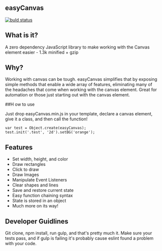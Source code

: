
easyCanvas
----------

[![buld status](https://travis-ci.org/tevko/easyCanvas.svg?branch=master)](https://travis-ci.org/tevko/easyCanvas)

## What is it?

A zero dependency JavaScript library to make working with the Canvas element easier - 1.3k minified + gzip

## Why?
 
Working with canvas can be tough. easyCanvas simplifies that by exposing simple methods that enable a wide array of features, eliminating many of the headaches that come when working with the canvas element. Great for automation or those just starting out with the canvas element.

##H ow to use

Just drop easyCanvas.min.js in your template, declare a canvas element, give it a class, and then call the function!

    var test = Object.create(easyCanvas);
    test.init('.test', '2d').setBG('orange');

## Features
 - Set width, height, and color
 - Draw rectangles
 - Click to draw
 - Draw Images
 - Manipulate Event Listeners
 - Clear shapes and lines
 - Save and restore current state
 - Easy function chaining syntax
 - State is stored in an object
 - Much more on its way!

## Developer Guidlines

Git clone, npm install, run gulp, and that's pretty much it. Make sure your tests pass, and if gulp is failing it's probably cause eslint found a problem with your code.
